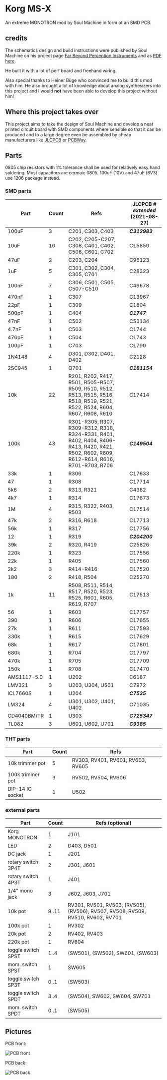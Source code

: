 # Korg MS-X

An extreme MONOTRON mod by Soul Machine in form of an SMD PCB.



## credits

The schematics design and build instructions were published by Soul Machine on his project page
[Far Beyond Perception Instruments](https://www.djsoulmachine.com/farbeyondperception/msx.html)
and as 
[PDF here](http://www.djsoulmachine.com/farbeyondperception/msx/MSX-schematics.pdf).

He built it with a lot of perf board and freehand wiring.

Also special thanks to Heiner Büge who convinced me to build this mod with him. He also brought a lot of knowledge about analog synthesizers into this project and I would **not** have been able to develop this project without him!


## Where this project takes over

This project aims to take the design of Soul Machine and develop a neat printed circuit board with SMD components where sensible so that it can be produced and to a large degree even be assembled by cheap manufacturers like [JLCPCB](jlcpcb.com) or [PCBWay](pcbway.com).


## Parts

0805 chip resistors with 1% tolerance shall be used for relatively easy hand soldering.
Most capacitors are cermaic 0805. 100uF (10V) and 47uF (6V3) use 1206 package instead.


### SMD parts

| Part        | Count | Refs                         | JLCPCB # ***extended*** (2021-08-27) |
| ---         | ---   | ---                                                 | ---           |
| 100uF       | 3     | C201, C303, C403                                    | ***C312983*** |
| 10uF        | 10    | C202, C205-C207, C308, C401, C402, C506, C601, C702 | C15850        |
| 47uF        | 2     | C203, C204                                          | C96123        |
| 1uF         | 5     | C301, C302, C304, C305, C701                        | C28323        |
| 100nF       | 7     | C306, C501, C505, C507-C510                         | C49678        |
| 470nF       | 1     | C307                                                | C13967        |
| 22pF        | 1     | C309                                                | C1804         |
| 500pF       | 1     | C404                                                | ***C1747***   |
| 47nF        | 1     | C502                                                | C53134        |
| 4.7nF       | 1     | C503                                                | C1744         |
| 470pF       | 1     | C504                                                | C1743         |
| 100pF       | 1     | C703                                                | C1790         |
| 1N4148      | 4     | D301, D302, D401, D402                              | C2128         |
| 2SC945      | 1     | Q701                                                | ***C181154*** |
| 10k         | 22    | R201, R202, R417, R501, R505-R507, R509, R510, R512, R513, R515, R516, R518, R519, R521, R522, R524, R604, R607, R608, R610 | C17414 |
| 100k        | 43    | R301-R305, R307, R309-R312, R318, R324-R331, R401, R402, R404, R406-R413, R420, R421, R502, R602, R609, R612-R614, R616, R701-R703, R706 | ***C149504*** |
| 33k         | 1     | R306                                                | C17633        |
| 47          | 1     | R308                                                | C17714        |
| 5k6         | 2     | R313, R321                                          | C4382         |
| 4k7         | 1     | R314                                                | C17673        |
| 1M          | 4     | R315, R322, R403, R503                              | C17514        |
| 47k         | 2     | R316, R618                                          | C17713        |
| 56k         | 1     | R317                                                | C17756        |
| 12          | 1     | R319                                                | ***C204200*** |
| 39k         | 2     | R320, R419                                          | C25826        |
| 220k        | 1     | R323                                                | C17556        |
| 22k         | 1     | R405                                                | C17560        |
| 2k2         | 3     | R414-R416                                           | C17520        |
| 180         | 2     | R418, R504                                          | C25270        |
| 1k          | 11    | R508, R511, R514, R517, R520, R523, R525, R601, R605, R619, R707 | C17513 |
| 56          | 1     | R603                                                | C17757        |
| 390         | 1     | R606                                                | C17655        |
| 27k         | 1     | R611                                                | C17593        |
| 330k        | 1     | R615                                                | C17629        |
| 68k         | 1     | R617                                                | C17801        |
| 680k        | 1     | R704                                                | C17797        |
| 470k        | 1     | R705                                                | C17709        |
| 150k        | 1     | R708                                                | C17470        |
| AMS1117-5.0 | 1     | U202                                                | C6187         |
| LMV321      | 3     | U203, U304, U501                                    | C7972         |
| ICL7660S    | 1     | U204                                                | ***C7535***   |
| LM324       | 4     | U301, U302, U401, U402                              | C71035        |
| CD4040BM/TR | 1     | U303                                                | ***C725347*** |
| TL082       | 3     | U601, U602, U701                                    | ***C9385***   |


### THT parts

| Part             | Count | Refs                               |
| ---              | ---   | ---                                |
| 10k trimmer pot  | 5     | RV303, RV401, RV601, RV603, RV605  |
| 100k trimmer pot | 3     | RV502, RV504, RV606                |
| DIP-14 IC socket | 1     | U502                               |


### external parts

| Part               | Count | Refs (optional)                  |
| ---                | ---   | ---                              |
| Korg MONOTRON      | 1     | J101                             |
| LED                | 2     | D403, D501                       |
| DC jack            | 1     | J201                             |
| rotary switch 3P4T | 2     | J301, J601                       |
| rotary switch 4P3T | 1     | J401                             |
| 1/4" mono jack     | 3     | J602, J603, J701                 |
| 10k pot            | 9..11 | RV301, RV501, RV503, (RV505), (RV506), RV507, RV508, RV509, RV510, RV602, RV701 |
| 100k pot           | 1     | RV302                            |
| 20k pot            | 2     | RV402, RV403                     |
| 220k pot           | 1     | RV604                            |
| toggle switch SPST | 1..4  | (SW501), (SW502), SW601, (SW603) |
| mom. switch SPST   | 1     | SW605                            |
| toggle switch SP3T | 0..1  | (SW503)                          |
| toggle switch SPDT | 3..4  | (SW504), SW602, SW604, SW701     |
| mom. switch SPDT   | 0..1  | (SW505)                          |



## Pictures

PCB front:

![PCB front](pcb/front.jpg "PCB front")

PCB back:

![PCB back](pcb/back.jpg "PCB back")
